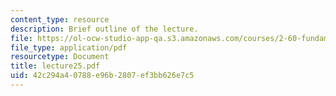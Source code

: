```yaml
---
content_type: resource
description: Brief outline of the lecture.
file: https://ol-ocw-studio-app-qa.s3.amazonaws.com/courses/2-60-fundamentals-of-advanced-energy-conversion-spring-2004/42c294a40788e96b2807ef3bb626e7c5_lecture25.pdf
file_type: application/pdf
resourcetype: Document
title: lecture25.pdf
uid: 42c294a4-0788-e96b-2807-ef3bb626e7c5
---
```

